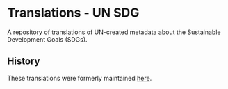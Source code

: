 # Translations - UN SDG

A repository of translations of UN-created metadata about the Sustainable
Development Goals (SDGs).

## History

These translations were formerly maintained [here](https://github.com/open-sdg/sdg-translations).
